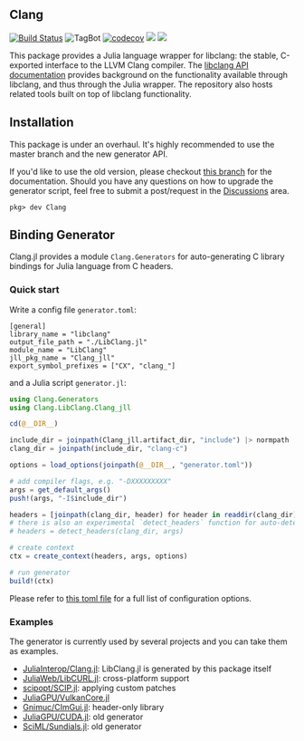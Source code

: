 ## Clang

[![Build Status](https://github.com/JuliaInterop/Clang.jl/workflows/CI/badge.svg)](https://github.com/JuliaInterop/Clang.jl/actions)
![TagBot](https://github.com/JuliaInterop/Clang.jl/workflows/TagBot/badge.svg)
[![codecov](https://codecov.io/gh/JuliaInterop/Clang.jl/branch/master/graph/badge.svg)](https://codecov.io/gh/JuliaInterop/Clang.jl)
[![](https://img.shields.io/badge/docs-stable-blue.svg)](https://JuliaInterop.github.io/Clang.jl/stable)
[![](https://img.shields.io/badge/docs-dev-blue.svg)](https://JuliaInterop.github.io/Clang.jl/dev)

This package provides a Julia language wrapper for libclang: the stable, C-exported
interface to the LLVM Clang compiler. The [libclang API documentation](http://clang.llvm.org/doxygen/group__CINDEX.html)
provides background on the functionality available through libclang, and thus
through the Julia wrapper. The repository also hosts related tools built
on top of libclang functionality.

## Installation
This package is under an overhaul. It's highly recommended to use the master branch and the new generator API. 

If you'd like to use the old version, please checkout [this branch](https://github.com/JuliaInterop/Clang.jl/tree/old-generator) for the documentation. Should you have any questions on how to upgrade the generator script, feel free to submit a post/request in the [Discussions](https://github.com/JuliaInterop/Clang.jl/discussions) area.

```
pkg> dev Clang
```

## Binding Generator

Clang.jl provides a module `Clang.Generators` for auto-generating C library bindings for Julia language from C headers.

### Quick start

Write a config file `generator.toml`:
```
[general]
library_name = "libclang"
output_file_path = "./LibClang.jl"
module_name = "LibClang"
jll_pkg_name = "Clang_jll"
export_symbol_prefixes = ["CX", "clang_"]
```

and a Julia script `generator.jl`:
```julia
using Clang.Generators
using Clang.LibClang.Clang_jll

cd(@__DIR__)

include_dir = joinpath(Clang_jll.artifact_dir, "include") |> normpath
clang_dir = joinpath(include_dir, "clang-c")

options = load_options(joinpath(@__DIR__, "generator.toml"))

# add compiler flags, e.g. "-DXXXXXXXXX"
args = get_default_args()
push!(args, "-I$include_dir")

headers = [joinpath(clang_dir, header) for header in readdir(clang_dir) if endswith(header, ".h")]
# there is also an experimental `detect_headers` function for auto-detecting top-level headers in the directory
# headers = detect_headers(clang_dir, args)

# create context
ctx = create_context(headers, args, options)

# run generator
build!(ctx)
```

Please refer to [this toml file](https://github.com/JuliaInterop/Clang.jl/blob/master/gen/generator.toml) for a full list of configuration options.

### Examples

The generator is currently used by several projects and you can take them as examples.

- [JuliaInterop/Clang.jl](https://github.com/JuliaInterop/Clang.jl/tree/master/gen): LibClang.jl is generated by this package itself 
- [JuliaWeb/LibCURL.jl](https://github.com/JuliaWeb/LibCURL.jl/tree/e2e0b6fb63368ee623a24ff231ac96bdc302deb5/gen): cross-platform support
- [scipopt/SCIP.jl](https://github.com/scipopt/SCIP.jl/tree/6d86f2c65d287ef2ad50ae15804b845eef1263e2/gen): applying custom patches
- [JuliaGPU/VulkanCore.jl](https://github.com/JuliaGPU/VulkanCore.jl)
- [Gnimuc/CImGui.jl](https://github.com/Gnimuc/CImGui.jl/tree/master/gen): header-only library
- [JuliaGPU/CUDA.jl](https://github.com/JuliaGPU/CUDA.jl/tree/master/res/wrap): old generator
- [SciML/Sundials.jl](https://github.com/SciML/Sundials.jl/blob/master/scripts/wrap_sundials.jl): old generator
